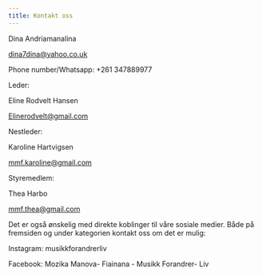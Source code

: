 ```yaml
---
title: Kontakt oss
---
```

Dina Andriamanalina 

dina7dina@yahoo.co.uk

Phone number/Whatsapp: +261 347889977

Leder: 

Eline Rodvelt Hansen 

Elinerodvelt@gmail.com

Nestleder: 

Karoline Hartvigsen 

mmf.karoline@gmail.com 

Styremedlem: 

Thea Harbo 

mmf.thea@gmail.com 

Det er også ønskelig med direkte koblinger til våre sosiale medier. Både på fremsiden og under kategorien kontakt oss om det er mulig: 

Instagram: musikkforandrerliv 

Facebook: Mozika Manova- Fiainana - Musikk Forandrer- Liv

